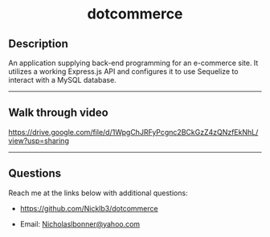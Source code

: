 <h1 align="center">dotcommerce</h1>

## Description

An application supplying back-end programming for an e-commerce site. It utilizes a working Express.js API and configures it to use Sequelize to interact with a MySQL database.

---

## Walk through video

https://drive.google.com/file/d/1WpgChJRFyPcgnc2BCkGzZ4zQNzfEkNhL/view?usp=sharing

---

## Questions

Reach me at the links below with additional questions:

* https://github.com/Nicklb3/dotcommerce

* Email: Nicholaslbonner@yahoo.com